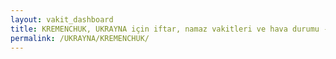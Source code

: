 ```yaml
---
layout: vakit_dashboard
title: KREMENCHUK, UKRAYNA için iftar, namaz vakitleri ve hava durumu - ilçe/eyalet seç
permalink: /UKRAYNA/KREMENCHUK/
---
```


<script type="text/javascript">
  var GLOBAL_COUNTRY = 'UKRAYNA';
  var GLOBAL_CITY = 'KREMENCHUK';
  var GLOBAL_STATE = '';
  var lat = 72;
  var lon = 21;
</script>
